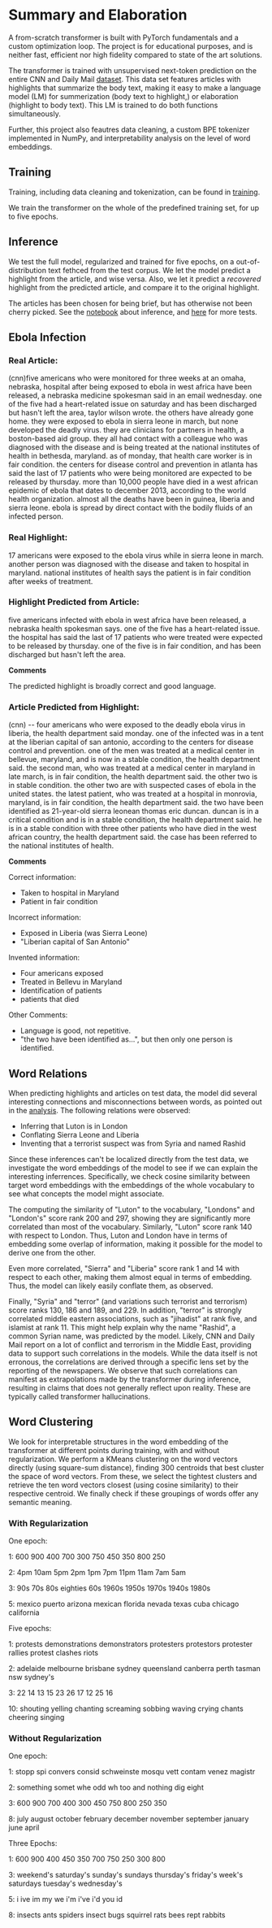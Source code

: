 # Summary and Elaboration
A from-scratch transformer is built with PyTorch fundamentals and a custom optimization loop. The project is for educational purposes, and is neither fast, efficient nor high fidelity compared to state of the art solutions.

The transformer is trained with unsupervised next-token prediction on the entire CNN and Daily Mail [dataset](https://arxiv.org/abs/1704.04368). This data set features articles with highlights that summarize the body text, 
making it easy to make a language model (LM) for summerization (body text to highlight,) or elaboration (highlight to body text). This LM is trained to do both functions simultaneously.

Further, this project also feautres data cleaning, a custom BPE tokenizer implemented in NumPy, and interpretability analysis on the level of word embeddings. 

## Training
Training, including data cleaning and tokenization, can be found in [training](https://github.com/KristianWold/sum-and-elab/tree/main/notebooks/training).

We train the transformer on the whole of the predefined training set, for up to five epochs.

## Inference

We test the full model, regularized and trained for five epochs, on a out-of-distribution text fethced from the test corpus. We let the model predict a highlight from the article, and wise versa. Also, we let it predict a *recovered* highlight from the predicted article, and compare it to the original highlight.

The articles has been chosen for being brief, but has otherwise not been cherry picked. See the [notebook](https://github.com/KristianWold/sum-and-elab/blob/main/notebooks/inference/test_data.ipynb) about inference, and [here](https://github.com/KristianWold/sum-and-elab/blob/main/notebooks/inference/readme.md) for more tests.

## Ebola Infection

### Real Article: 
(cnn)five americans who were monitored for three weeks at an omaha, nebraska, hospital after being exposed to ebola in west africa have been released, a nebraska medicine spokesman said in an email wednesday. one of the five had a heart-related issue on saturday and has been discharged but hasn't left the area, taylor wilson wrote. the others have already gone home. they were exposed to ebola in sierra leone in march, but none developed the deadly virus. they are clinicians for partners in health, a boston-based aid group. they all had contact with a colleague who was diagnosed with the disease and is being treated at the national institutes of health in bethesda, maryland. as of monday, that health care worker is in fair condition. the centers for disease control and prevention in atlanta has said the last of 17 patients who were being monitored are expected to be released by thursday. more than 10,000 people have died in a west african epidemic of ebola that dates to december 2013, according to the world health organization. almost all the deaths have been in guinea, liberia and sierra leone. ebola is spread by direct contact with the bodily fluids of an infected person.

### Real Highlight: 
17 americans were exposed to the ebola virus while in sierra leone in
march. another person was diagnosed with the disease and taken to hospital in
maryland. national institutes of health says the patient is in fair condition
after weeks of treatment.

### Highlight Predicted from Article:

five americans infected with ebola in west africa have been released, a nebraska health spokesman says. one of the five has a heart-related issue. the hospital has said the last of 17 patients who were treated were expected to be released by thursday. one of the five is in fair condition, and has been discharged but hasn't left the area.

**Comments**

The predicted highlight is broadly correct and good language.

### Article Predicted from Highlight:
(cnn) -- four americans who were exposed to the deadly ebola virus in liberia, the health department said monday. one of the infected was in a tent at the liberian capital of san antonio, according to the centers for disease control and prevention. one of the men was treated at a medical center in bellevue, maryland, and is now in a stable condition, the health department said. the second man, who was treated at a medical center in maryland in late march, is in fair condition, the health department said. the other two is in stable condition. the other two are with suspected cases of ebola in the united states. the latest patient, who was treated at a hospital in monrovia, maryland, is in fair condition, the health department said. the two have been identified as 21-year-old sierra leonean thomas eric duncan. duncan is in a critical condition and is in a stable condition, the health department said. he is in a stable condition with three other patients who have died in the west african country, the health department said. the case has been referred to the national institutes of health.

**Comments**

Correct information:
 - Taken to hospital in Maryland
 - Patient in fair condition

Incorrect information:
 - Exposed in Liberia (was Sierra Leone)
 - "Liberian capital of San Antonio"

Invented information:
 - Four americans exposed
 - Treated in Bellevu in Maryland 
 - Identification of patients
 - patients that died

Other Comments: 
 - Language is good, not repetitive.
 - "the two have been identified as...", but then only one person is identified.

## Word Relations

When predicting highlights and articles on test data, the model did several interesting connections and misconnections between words, as pointed out in the [analysis](https://github.com/KristianWold/sum-and-elab/blob/main/notebooks/inference/README.md). The following relations were observed:

- Inferring that Luton is in London
- Conflating Sierra Leone and Liberia
- Inventing that a terrorist suspect was from Syria and named Rashid

Since these inferences can't be localized directly from the test data, we investigate the word embeddings of the model to see if we can explain the interesting inferrences. Specifically, we check cosine similarity between target word embeddings with the embeddings of the whole vocabulary to see what concepts the model might associate. 

The computing the similarity of "Luton" to the vocabulary, "Londons" and "London's" score rank 200 and 297, showing they are significantly more correlated than most of the vocabulary. Similarly, "Luton" score rank 140 with respect to London. Thus, Luton and London have in terms of embedding some overlap of information, making it possible for the model to derive one from the other.

Even more correlated, "Sierra" and "Liberia" score rank 1 and 14 with respect to each other, making them almost equal in terms of embedding. Thus, the model can likely easily conflate them, as observed.

Finally, "Syria" and "terror" (and variations such terrorist and terrorism) score ranks 130, 186 and 189, and 229. In addition, "terror" is strongly correlated middle eastern associations, such as "jihadist" at rank five, and islamist at rank 11. This might help explain why the name "Rashid", a common Syrian name, was predicted by the model. Likely, CNN and Daily Mail report on a lot of conflict and terrorism in the Middle East, providing data to support such correlations in the models. While the data itself is not erronous, the correlations are derived through a specific lens set by the reporting of the newspapers. We observe that such correlations can manifest as extrapolations made by the transformer during inference, resulting in claims that does not generally reflect upon reality. These are typically called transformer hallucinations. 

## Word Clustering

We look for interpretable structures in the word embedding of the transformer at different points during training, with and without regularization. We perform a KMeans clustering on the word vectors directly (using square-sum distance), finding 300 centroids that best cluster the space of word vectors. From these, we select the tightest clusters and retrieve the ten word vectors closest (using cosine similarity) to their respective centroid. We finally check if these groupings of words offer any semantic meaning.

### With Regularization 

One epoch:

1: 600 900 400 700 300 750 450 350 800 250

2: 4pm 10am 5pm 2pm 1pm 7pm 11pm 11am 7am 5am

3: 90s 70s 80s eighties 60s 1960s 1950s 1970s 1940s 1980s

5: mexico puerto arizona mexican florida nevada texas cuba chicago california

Five epochs:

1: protests demonstrations demonstrators protesters protestors protester rallies protest clashes riots

2: adelaide melbourne brisbane sydney queensland canberra perth tasman nsw sydney's

3: 22 14 13 15 23 26 17 12 25 16

10: shouting yelling chanting screaming sobbing waving crying chants cheering singing

### Without Regularization 

One epoch:

1: stopp spi convers consid schweinste mosqu vett contam venez magistr

2: something somet whe odd wh too and nothing dig eight

3: 600 900 700 400 300 450 750 800 250 350

8: july august october february december november september january june april

Three Epochs:

1: 600 900 400 450 350 700 750 250 300 800

3: weekend's saturday's sunday's sundays thursday's friday's week's saturdays tuesday's wednesday's

5: i ive im my we i'm i've i'd you id

8: insects ants spiders insect bugs squirrel rats bees rept rabbits




